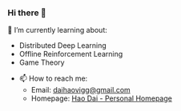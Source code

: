 ### Hi there 👋

🤔 I’m currently learning about:

* Distributed Deep Learning
* Offline Reinforcement Learning
* Game Theory

- 📫 How to reach me:
  - Email: [daihaovigg@gmail.com](mailto:daihaovigg@gmail.com)
  - Homepage: [Hao Dai - Personal Homepage](https://daihao42.github.io)

<!-- > Here are some of my experimental codes and datasets, and it's my pleasure if they're useful to you 😄. -->


<!--
**hendrix-dai/hendrix-dai** is a ✨ _special_ ✨ repository because its `README.md` (this file) appears on your GitHub profile.

Here are some ideas to get you started:

- 🔭 I’m currently working on ...
- 🌱 I’m currently learning ...
- 👯 I’m looking to collaborate on ...
- 🤔 I’m looking for help with ...
- 💬 Ask me about ...
- 📫 How to reach me: ...
- 😄 Pronouns: ...
- ⚡ Fun fact: ...
-->
